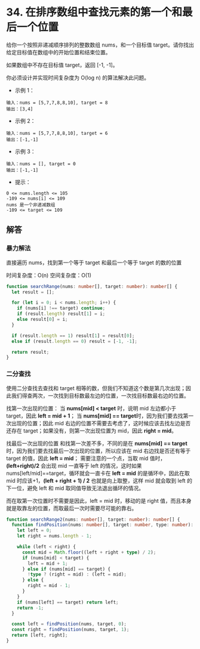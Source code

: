 # 34. 在排序数组中查找元素的第一个和最后一个位置

给你一个按照非递减顺序排列的整数数组 nums，和一个目标值 target。请你找出给定目标值在数组中的开始位置和结束位置。

如果数组中不存在目标值 target，返回 [-1, -1]。

你必须设计并实现时间复杂度为 O(log n) 的算法解决此问题。

- 示例 1：

```
输入：nums = [5,7,7,8,8,10], target = 8
输出：[3,4]
```

- 示例 2：

```
输入：nums = [5,7,7,8,8,10], target = 6
输出：[-1,-1]
```

- 示例 3：

```
输入：nums = [], target = 0
输出：[-1,-1]
```

- 提示：

```
0 <= nums.length <= 105
-109 <= nums[i] <= 109
nums 是一个非递减数组
-109 <= target <= 109
```

## 解答

### 暴力解法

直接遍历 nums，找到第一个等于 target 和最后一个等于 target 的数的位置

时间复杂度：O(n)
空间复杂度：O(1)

```ts
function searchRange(nums: number[], target: number): number[] {
  let result = [];

  for (let i = 0; i < nums.length; i++) {
    if (nums[i] !== target) continue;
    if (result.length) result[1] = i;
    else result[0] = i;
  }

  if (result.length == 1) result[1] = result[0];
  else if (result.length == 0) result = [-1, -1];

  return result;
}
```

### 二分查找

使用二分查找去查找和 target 相等的数，但我们不知道这个数是第几次出现；因此我们得查两次，一次找到目标数最左边的位置，一次找目标数最右边的位置。

找第一次出现的位置：
当 **nums[mid] < target** 时，说明 mid 左边都小于 target，因此 **left = mid + 1**；
当 **nums[mid] == target**时，因为我们要去找第一次出现的位置；因此 mid 右边的位置不需要去考虑了，这时候应该去找左边是否还存在 target；如果没有，则第一次出现位置为 mid，因此 **right = mid**。

找最后一次出现的位置
和找第一次差不多，不同的是在 **nums[mid] == target** 时，因为我们要去找最后一次出现的位置，所以应该在 mid 右边找是否还有等于 target 的值，因此 **left = mid**；
需要注意的一个点，当取 mid 值时，**(left+right)/2** 会出现 mid 一直等于 left 的情况，这时如果 nums[left/mid]==target，循环就会一直卡在 **left = mid** 的是循环中，因此在取 mid 时应该+1，**(left + right + 1) / 2** 也就是向上取整，这样 mid 就会取到 left 的下一位，避免 left 和 mid 取同值导致无法退出循环的情况。

而在取第一次位置时不需要是因此，left = mid 时，移动的是 right 值，而且本身就是取靠左的位置，而取最后一次时需要尽可能的靠右。

```ts
function searchRange2(nums: number[], target: number): number[] {
  function findPosition(nums: number[], target: number, type: number): number {
    let left = 0;
    let right = nums.length - 1;

    while (left < right) {
      const mid = Math.floor((left + right + type) / 2);
      if (nums[mid] < target) {
        left = mid + 1;
      } else if (nums[mid] == target) {
        !type ? (right = mid) : (left = mid);
      } else {
        right = mid - 1;
      }
    }
    if (nums[left] == target) return left;
    return -1;
  }

  const left = findPosition(nums, target, 0);
  const right = findPosition(nums, target, 1);
  return [left, right];
}
```
